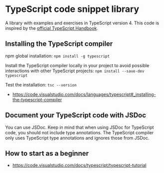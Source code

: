# TypeScript code snippet library
A library with examples and exercises in TypeScript version 4. This code is inspired by the [official TypeScript Handbook](https://www.typescriptlang.org/docs/handbook).

## Installing the TypeScript compiler

npm global installation: `npm install -g typescript`

Install the TypeScript compiler locally in your project to avoid possible interactions with other TypeScript projects: `npm install --save-dev typescript`

Test the installation: `tsc --version`

- https://code.visualstudio.com/docs/languages/typescript#_installing-the-typescript-compiler

## Document your TypeScript code with JSDoc

You can use JSDoc. Keep in mind that when using JSDoc for TypeScript code, you should not include type annotations. The TypeScript compiler only uses TypeScript type annotations and ignores those from JSDoc.

## How to start as a beginner

- https://code.visualstudio.com/docs/typescript/typescript-tutorial
